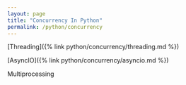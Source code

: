 ```yaml
---
layout: page
title: "Concurrency In Python"
permalink: /python/concurrency
---
```


[comment]: <> (TODO: Use content from https://realpython.com/python-concurrency/ to flesh out this page) 

[Threading]({% link python/concurrency/threading.md %})

[AsyncIO]({% link python/concurrency/asyncio.md %})

Multiprocessing